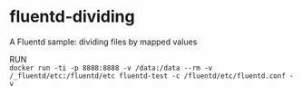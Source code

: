 # fluentd-dividing
A Fluentd sample: dividing files by mapped values

RUN   
```docker run -ti -p 8888:8888 -v /data:/data --rm -v /_fluentd/etc:/fluentd/etc fluentd-test -c /fluentd/etc/fluentd.conf -v```
